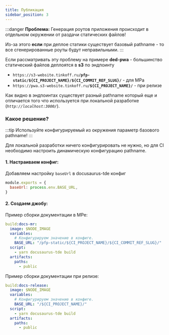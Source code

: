 ```yaml
---
title: Публикация
sidebar_position: 3
---
```


:::danger **Проблема:**
Генерация роутов приложения происходит в отдельном окружении от раздачи статических файлов!

Из-за этого **если** при деплое статики существует базовый pathname - то все сгенерированные роуты будут неправильными.
:::

Если рассматривать эту проблему на примере **ded-pwa** - большинство статический файлов
деплоятся в **s3** по эндпоинту
* `https://s3-website.tinkoff.ru`**`/pfp-static/${CI_PROJECT_NAME}/${CI_COMMIT_REF_SLUG}/`** - для МРа
* `https://pwa.s3-website.tinkoff.ru`**`/${CI_PROJECT_NAME}/`** - при релизе

Как видно в эндпоинтах существует разный pathname который еще и отличается того что
используется при локальной разработке (_`http://localhost:3000`**`/`**_).

### Какое решение?

:::tip
Используйте конфигурируемый из окружения параметр базового pathname!
:::

Для локальной разработки ничего конфигурировать не нужно,
но для CI необходимо настроить динамическую конфигурацию pathname.

#### 1. Настраиваем конфиг:
Добавляем настройку `baseUrl` в docusaurus-tde конфиг

```javascript
module.exports = {
  baseUrl: process.env.BASE_URL,
}
```

#### 2. Создаем джобу:
Пример сборки документации в МРе:

```yaml
build:docs-mr:
  image: $NODE_IMAGE
  variables:
    # Конфигурируем значение в конфиге.
    BASE_URL: "/pfp-static/${CI_PROJECT_NAME}/${CI_COMMIT_REF_SLUG}/"
  script:
    - yarn docusaurus-tde build
  artifacts:
    paths:
      - public
```

Пример сборки документации при релизе:

```yaml
build:docs-release:
  image: $NODE_IMAGE
  variables:
    # Конфигурируем значение в конфиге.
    BASE_URL: "/${CI_PROJECT_NAME}/"
  script:
    - yarn docusaurus-tde build
  artifacts:
    paths:
      - public
```
